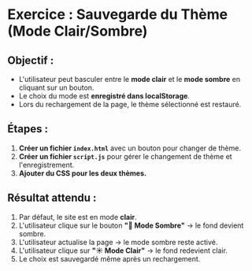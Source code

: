 # Exercice : Sauvegarde du Thème (Mode Clair/Sombre)

## Objectif :

- L'utilisateur peut basculer entre le **mode clair** et le **mode sombre** en cliquant sur un bouton.
- Le choix du mode est **enregistré dans localStorage**.
- Lors du rechargement de la page, le thème sélectionné est restauré.

## Étapes :

1. **Créer un fichier `index.html`** avec un bouton pour changer de thème.
2. **Créer un fichier `script.js`** pour gérer le changement de thème et l'enregistrement.
3. **Ajouter du CSS pour les deux thèmes.**

## Résultat attendu :

1. Par défaut, le site est en mode **clair**.
2. L'utilisateur clique sur le bouton **"🌙 Mode Sombre"** → le fond devient sombre.
3. L'utilisateur actualise la page → le mode sombre reste activé.
4. L'utilisateur clique sur **"☀️ Mode Clair"** → le fond redevient clair.
5. Le choix est sauvegardé même après un rechargement.


